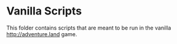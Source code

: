 # Vanilla Scripts

This folder contains scripts that are meant to be run in the vanilla <http://adventure.land> game.

